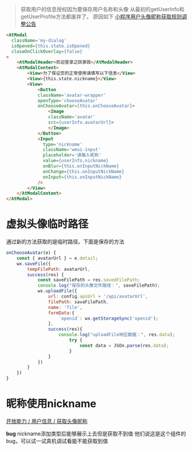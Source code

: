 > 获取用户的信息授权因为要保存用户名称和头像
> 从最初的getUserInfo和getUserProfile方法都废弃了。
	原因如下
	[小程序用户头像昵称获取规则调整公告](https://developers.weixin.qq.com/community/develop/doc/00022c683e8a80b29bed2142b56c01)

~~~html
<AtModal
  className='my-dialog'
  isOpened={this.state.isOpened}
  closeOnClickOverlay={false}
>
	<AtModalHeader>欢迎登录之跃家政</AtModalHeader>
	<AtModalContent>
		<View>为了保证您的正常使用请填写以下信息</View>
		<View>{this.state.nickname}</View>
		<View>
			<Button 
			className='avatar-wrapper' 
			openType='chooseAvatar' 
			onChooseAvatar={this.onChooseAvatar}>
				<Image 
				className='avatar' 
				src={userInfo.avatarUrl}>
				</Image>
			</Button>
			<Input
			  type='nickname'
			  className='weui-input'
			  placeholder='请输入昵称'
			  value={userInfo.nickname}
			  onBlur={this.onInputNickName}
			  onChange={this.onInputNickName}
			  onInput={this.onInputNickName}
			/>
		</View>
	</AtModalContent>
</AtModal>
~~~
# 虚拟头像临时路径
通过新的方法获取的是临时路径。下面是保存的方法
~~~js
onChooseAvatar(e) {
	const { avatarUrl } = e.detail;
	wx.saveFile({
		tempFilePath: avatarUrl,
		success(res) {
			const saveFilePath = res.savedFilePath;
			console.log("保存的头像文件路径：", saveFilePath);
			wx.uploadFile({
				url: config.apiUrl + '/api/avatarUrl',
				filePath: savaFilePath,
				name: 'file',
				formData:{
					`openid`: wx.getStorageSync('openid');
				},
				success(res){
					console.log("uploadFile响应数据：", res.data);
						try {
							const data = JSOn.parse(res.data);
						}
				}
			}) 
		}
	})
}
~~~

# 昵称使用nickname
[开放能力 / 用户信息 / 获取头像昵称](https://developers.weixin.qq.com/miniprogram/dev/framework/open-ability/userProfile.html)

**bug**
nickname添加类型后能够展示上去但是获取不到值
他们说这是这个组件的bug，可以试一试真机调试看能不能获取到值